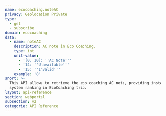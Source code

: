 ```yaml
---
name: ecocoaching.noteAC
privacy: Geolocation Private
type:
  - get
  - subscribe
domain: ecocoaching
data:
  - name: noteAC
    description: AC note in Eco Coaching.
    type: int
    unit-value:
      - '[0, 10]: ''AC Note'''
      - '14: ''Unavailable'''
      - '15: ''Invalid'''
    example: '8'
short: >-
  This API allows to retrieve the eco coaching AC note, providing instant AC
  system ranking in EcoCoaching trip.
layout: api-reference
section: webportal
subsection: v2
categorie: API Reference
---
```


